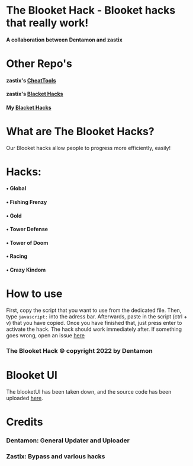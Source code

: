 # The Blooket Hack - Blooket hacks that really work!
#### A collaboration between Dentamon and zastix
# Other Repo's
#### zastix's [CheatTools](https://github.com/ZasticBradyn/BlooketCheatTools)
#### zastix's [Blacket Hacks](https://github.com/ZasticBradyn/blacket-hacks)
#### My [Blacket Hacks](https://github.com/Dentamon/Blacket-Hacks)
# What are The Blooket Hacks?
Our Blooket hacks allow people to progress more efficiently, easily!
# Hacks:
#### • Global
#### • Fishing Frenzy
#### • Gold
#### • Tower Defense
#### • Tower of Doom
#### • Racing
#### • Crazy Kindom
# How to use
First, copy the script that you want to use from the dedicated file.
Then, type `javascript:` into the adress bar. 
Afterwards, paste in the script (ctrl + v) that you have copied.
Once you have finished that, just press enter to activate the hack.
The hack should work immediately after.
If something goes wrong, open an issue [here](https://github.com/Dentamon/The-Blooket-Hack-v2/issues/new)
### The Blooket Hack © copyright 2022 by Dentamon

# Blooket UI
The blooketUI has been taken down, and the source code has been uploaded [here](https://github.com/Dentamon/The-Blooket-Hack/blob/main/blooketUI/src.js).

# Credits
### Dentamon:  General Updater and Uploader
### Zastix:  Bypass and various hacks
